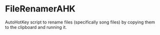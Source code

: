 # FileRenamerAHK
AutoHotKey script to rename files (specifically song files) by copying them to the clipboard and running it.
